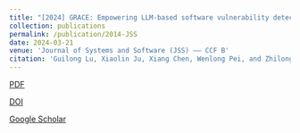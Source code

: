 ```yaml
---
title: "[2024] GRACE: Empowering LLM-based software vulnerability detection with graph structure and in-context learning "
collection: publications
permalink: /publication/2014-JSS
date: 2024-03-21
venue: 'Journal of Systems and Software (JSS) —— CCF B'
citation: 'Guilong Lu, Xiaolin Ju, Xiang Chen, Wenlong Pei, and Zhilong Cai. "GRACE: Empowering LLM-based software vulnerability detection with graph structure and in-context learning". Journal of Systems and Software, 2024, 212: 112031.'
---
```


[PDF](http://ntu-juking.github.io/files/JSS2024-01.pdf)


[DOI](https://doi.org/10.1016/j.jss.2024.112031)


[Google Scholar]()

